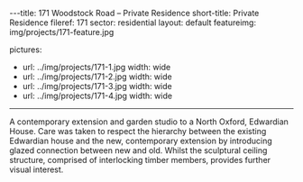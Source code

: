 ﻿---title: 171 Woodstock Road – Private Residence
short-title: Private Residence
fileref: 171
sector: residential
layout: default
featureimg: img/projects/171-feature.jpg

pictures:
  - url: ../img/projects/171-1.jpg
    width: wide
  - url: ../img/projects/171-2.jpg
    width: wide
  - url: ../img/projects/171-3.jpg
    width: wide
  - url: ../img/projects/171-4.jpg
    width: wide
 

---

A contemporary extension and garden studio to a North Oxford, Edwardian House. Care was taken to respect the hierarchy between the existing Edwardian house and the new, contemporary extension by introducing glazed connection between new and old.  Whilst the sculptural ceiling structure, comprised of interlocking timber members, provides further visual interest.
